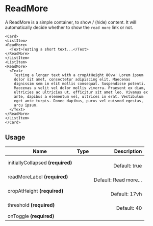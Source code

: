 <!-- 
This is an auto-generated markdown. 
You can change it in "src/ReadMore/ReadMore.tsx" and run build:docs to update this file.
-->
# ReadMore
A ReadMore is a simple container, to show / (hide) content. It will automatically decide whether to show the `read more` link or not.
```example
<Card>
<ListItem>
<ReadMore>
  <Text>Testing a short text...</Text>
</ReadMore>
</ListItem>
<ListItem>
<ReadMore>
  <Text>
    Testing a longer text with a cropAtHeight 80vw! Lorem ipsum
    dolor sit amet, consectetur adipiscing elit. Maecenas
    dignissim sem in elit mollis consequat. Suspendisse potenti.
    Maecenas a velit vel dolor mollis viverra. Praesent ex diam,
    ultricies ac ultricies ut, efficitur sit amet leo. Vivamus ex
    ante, dapibus a elementum vel, ultrices in erat. Vestibulum
    eget ante turpis. Donec dapibus, purus vel euismod egestas,
    arcu ipsum.
  </Text>
</ReadMore>
</ListItem>
</Card>
```
## Usage
| Name        | Type           | Description  |
| ----------- |:--------------:| ------------:|
|initiallyCollapsed **(required)**||<br>Default: true
|readMoreLabel **(required)**||<br>Default: Read more...
|cropAtHeight **(required)**||<br>Default: 17vh
|threshold **(required)**||<br>Default: 40
|onToggle **(required)**||
